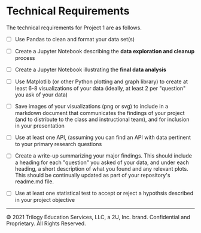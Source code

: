 # Technical Requirements

The technical requirements for Project 1 are as follows.

* [ ] Use Pandas to clean and format your data set(s)

* [ ] Create a Jupyter Notebook describing the **data exploration and cleanup** process

* [ ] Create a Jupyter Notebook illustrating the **final data analysis**

* [ ] Use Matplotlib (or other Python plotting and graph library) to create at least 6-8 visualizations of your data (ideally, at least 2 per "question" you ask of your data)

* [ ] Save images of your visualizations (png or svg) to include in a markdown document that communicates the findings of your project (and to distribute to the class and instructional team), and for inclusion in your presentation

* [ ] Use at least one API, (assuming you can find an API with data pertinent to your primary research questions

* [ ] Create a write-up summarizing your major findings. This should include a heading for each "question" you asked of your data, and under each heading, a short description of what you found and any relevant plots. This should be continually updated as part of your repository's readme.md file.
  
* [ ] Use at least one statistical test to accept or reject a hypothsis described in your project objective

- - -

© 2021 Trilogy Education Services, LLC, a 2U, Inc. brand. Confidential and Proprietary. All Rights Reserved.
